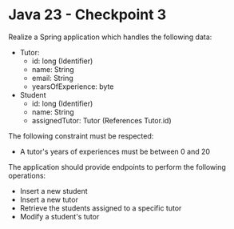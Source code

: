 # Java 23 - Checkpoint 3
Realize a Spring application which handles the following data:
- Tutor:
  - id: long (Identifier)
  - name: String
  - email: String
  - yearsOfExperience: byte
- Student
  - id: long (Identifier)
  - name: String
  - assignedTutor: Tutor (References Tutor.id)
  
The following constraint must be respected:
- A tutor's years of experiences must be between 0 and 20

The application should provide endpoints to perform the following operations:
- Insert a new student
- Insert a new tutor
- Retrieve the students assigned to a specific tutor
- Modify a student's tutor
  
